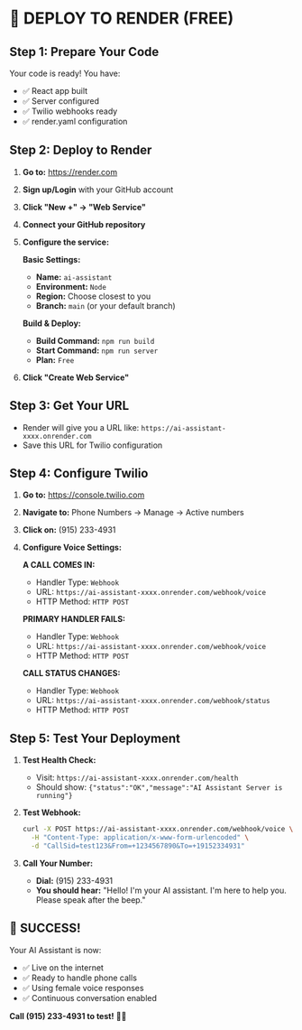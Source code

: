 # 🚀 DEPLOY TO RENDER (FREE)

## Step 1: Prepare Your Code

Your code is ready! You have:
- ✅ React app built
- ✅ Server configured
- ✅ Twilio webhooks ready
- ✅ render.yaml configuration

## Step 2: Deploy to Render

1. **Go to:** https://render.com
2. **Sign up/Login** with your GitHub account
3. **Click "New +" → "Web Service"**
4. **Connect your GitHub repository**
5. **Configure the service:**

   **Basic Settings:**
   - **Name:** `ai-assistant`
   - **Environment:** `Node`
   - **Region:** Choose closest to you
   - **Branch:** `main` (or your default branch)

   **Build & Deploy:**
   - **Build Command:** `npm run build`
   - **Start Command:** `npm run server`
   - **Plan:** `Free`

6. **Click "Create Web Service"**

## Step 3: Get Your URL

- Render will give you a URL like: `https://ai-assistant-xxxx.onrender.com`
- Save this URL for Twilio configuration

## Step 4: Configure Twilio

1. **Go to:** https://console.twilio.com
2. **Navigate to:** Phone Numbers → Manage → Active numbers
3. **Click on:** (915) 233-4931
4. **Configure Voice Settings:**

   **A CALL COMES IN:**
   - Handler Type: `Webhook`
   - URL: `https://ai-assistant-xxxx.onrender.com/webhook/voice`
   - HTTP Method: `HTTP POST`

   **PRIMARY HANDLER FAILS:**
   - Handler Type: `Webhook`
   - URL: `https://ai-assistant-xxxx.onrender.com/webhook/voice`
   - HTTP Method: `HTTP POST`

   **CALL STATUS CHANGES:**
   - Handler Type: `Webhook`
   - URL: `https://ai-assistant-xxxx.onrender.com/webhook/status`
   - HTTP Method: `HTTP POST`

## Step 5: Test Your Deployment

1. **Test Health Check:**
   - Visit: `https://ai-assistant-xxxx.onrender.com/health`
   - Should show: `{"status":"OK","message":"AI Assistant Server is running"}`

2. **Test Webhook:**
   ```bash
   curl -X POST https://ai-assistant-xxxx.onrender.com/webhook/voice \
     -H "Content-Type: application/x-www-form-urlencoded" \
     -d "CallSid=test123&From=+1234567890&To=+19152334931"
   ```

3. **Call Your Number:**
   - **Dial:** (915) 233-4931
   - **You should hear:** "Hello! I'm your AI assistant. I'm here to help you. Please speak after the beep."

## 🎉 SUCCESS!

Your AI Assistant is now:
- ✅ Live on the internet
- ✅ Ready to handle phone calls
- ✅ Using female voice responses
- ✅ Continuous conversation enabled

**Call (915) 233-4931 to test!** 🎤✨ 